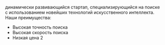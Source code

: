 динамически развивающийся стартап, специализирующийся на поиске с использованием новейших технологий искусственного интеллекта.
Наши преимущества:
* Высокая точность поиска
* Высокая скорость поиска
* Низкая цена 2
